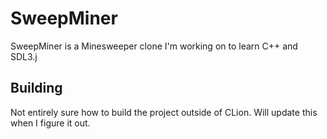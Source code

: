 # SweepMiner

SweepMiner is a Minesweeper clone I'm working on to learn C++ and SDL3.j

## Building

Not entirely sure how to build the project outside of CLion. Will update this when I figure it out.
